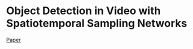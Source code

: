 
# Object Detection in Video with Spatiotemporal Sampling Networks

[Paper](https://arxiv.org/pdf/1803.05549.pdf)
